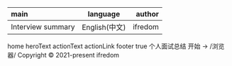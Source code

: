 | main              |   language    |  author |
| :---------------- | :-----------: | ------: |
| Interview summary | English(中文) | ifredom |

home heroText actionText actionLink footer
true
个人面试总结
开始 →
/浏览器/
Copyright © 2021-present ifredom
